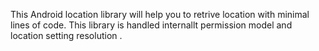 This Android location library will help you to retrive location with minimal lines of code.
This library is handled internallt  permission model and location setting resolution .
